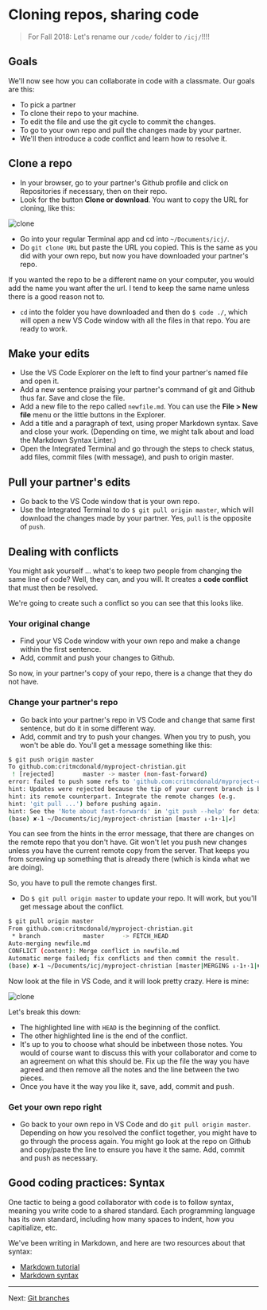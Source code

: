 # Cloning repos, sharing code

> For Fall 2018: Let's rename our `/code/` folder to `/icj/`!!!!

## Goals

We'll now see how you can collaborate in code with a classmate. Our goals are this:

* To pick a partner
* To clone their repo to your machine.
* To edit the file and use the git cycle to commit the changes.
* To go to your own repo and pull the changes made by your partner.
* We'll then introduce a code conflict and learn how to resolve it.

## Clone a repo

* In your browser, go to your partner's Github profile and click on Repositories if necessary, then on their repo.
* Look for the button **Clone or download**. You want to copy the URL for cloning, like this:

![clone](../../images/github-clone-repo.png)

* Go into your regular Terminal app and cd into `~/Documents/icj/`.
* Do `git clone URL` but paste the URL you copied. This is the same as you did with your own repo, but now you have downloaded your partner's repo.

If you wanted the repo to be a different name on your computer, you would add the name you want after the url. I tend to keep the same name unless there is a good reason not to.

* `cd` into the folder you have downloaded and then do `$ code ./`, which will open a new VS Code window with all the files in that repo. You are ready to work.

## Make your edits

* Use the VS Code Explorer on the left to find your partner's named file and open it.
* Add a new sentence praising your partner's command of git and Github thus far. Save and close the file.
* Add a new file to the repo called `newfile.md`. You can use the **File > New file** menu or the little buttons in the Explorer.
* Add a title and a paragraph of text, using proper Markdown syntax. Save and close your work. (Depending on time, we might talk about and load the Markdown Syntax Linter.)
* Open the Integrated Terminal and go through the steps to check status, add files, commit files (with message), and push to origin master.

## Pull your partner's edits

* Go back to the VS Code window that is your own repo.
* Use the Integrated Terminal to do `$ git pull origin master`, which will download the changes made by your partner. Yes, `pull` is the opposite of `push`.

## Dealing with conflicts

You might ask yourself ... what's to keep two people from changing the same line of code? Well, they can, and you will. It creates a **code conflict** that must then be resolved.

We're going to create such a conflict so you can see that this looks like.

### Your original change

* Find your VS Code window with your own repo and make a change within the first sentence.
* Add, commit and push your changes to Github.

So now, in your partner's copy of your repo, there is a change that they do not have.

### Change your partner's repo

* Go back into your partner's repo in VS Code and change that same first sentence, but do it in some different way.
* Add, commit and try to push your changes. When you try to push, you won't be able do. You'll get a message something like this:

``` bash
$ git push origin master
To github.com:critmcdonald/myproject-christian.git
 ! [rejected]        master -> master (non-fast-forward)
error: failed to push some refs to 'github.com:critmcdonald/myproject-christian.git'
hint: Updates were rejected because the tip of your current branch is behind
hint: its remote counterpart. Integrate the remote changes (e.g.
hint: 'git pull ...') before pushing again.
hint: See the 'Note about fast-forwards' in 'git push --help' for details.
(base) ✘-1 ~/Documents/icj/myproject-christian [master ↓·1↑·1|✔] 
```

You can see from the hints in the error message, that there are changes on the remote repo that you don't have. Git won't let you push new changes unless you have the current remote copy from the server. That keeps you from screwing up something that is already there (which is kinda what we are doing).

So, you have to pull the remote changes first.

* Do `$ git pull origin master` to update your repo. It will work, but you'll get message about the conflict.

``` bash
$ git pull origin master
From github.com:critmcdonald/myproject-christian.git
 * branch            master     -> FETCH_HEAD
Auto-merging newfile.md
CONFLICT (content): Merge conflict in newfile.md
Automatic merge failed; fix conflicts and then commit the result.
(base) ✘-1 ~/Documents/icj/myproject-christian [master|MERGING ↓·1↑·1|✖ 1] 
```

Now look at the file in VS Code, and it will look pretty crazy. Here is mine:

![clone](../../images/conflict-screen.png)

Let's break this down:

* The highlighted line with `HEAD` is the beginning of the conflict.
* The other highlighted line is the end of the conflict.
* It's up to you to choose what should be inbetween those notes. You would of course want to discuss this with your collaborator and come to an agreement on what this should be. Fix up the file the way you have agreed and then remove all the notes and the line between the two pieces.
* Once you have it the way you like it, save, add, commit and push.

### Get your own repo right

* Go back to your own repo in VS Code and do `git pull origin master`. Depending on how you resolved the conflict together, you might have to go through the process again. You might go look at the repo on Github and copy/paste the line to ensure you have it the same. Add, commit and push as necessary.

## Good coding practices: Syntax

One tactic to being a good collaborator with code is to follow syntax, meaning you write code to a shared standard. Each programming language has its own standard, including how many spaces to indent, how you capitialize, etc.

We've been writing in Markdown, and here are two resources about that syntax:

* [Markdown tutorial](https://guides.github.com/features/mastering-markdown/)
* [Markdown syntax](https://help.github.com/articles/basic-writing-and-formatting-syntax/)

------

Next: [Git branches](git-branch.md)